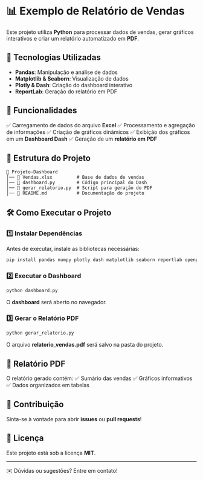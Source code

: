 # 📊 Exemplo de Relatório de Vendas

Este projeto utiliza **Python** para processar dados de vendas, gerar gráficos interativos e criar um relatório automatizado em **PDF**.

## 🚀 Tecnologias Utilizadas
- **Pandas**: Manipulação e análise de dados
- **Matplotlib & Seaborn**: Visualização de dados
- **Plotly & Dash**: Criação do dashboard interativo
- **ReportLab**: Geração do relatório em PDF

## 📌 Funcionalidades
✅ Carregamento de dados do arquivo **Excel**
✅ Processamento e agregação de informações
✅ Criação de gráficos dinâmicos
✅ Exibição dos gráficos em um **Dashboard Dash**
✅ Geração de um **relatório em PDF**

## 📂 Estrutura do Projeto
```
📁 Projeto-Dashboard
│── 📄 Vendas.xlsx         # Base de dados de vendas
│── 📄 dashboard.py        # Código principal do Dash
│── 📄 gerar_relatorio.py  # Script para geração do PDF
│── 📄 README.md           # Documentação do projeto
```

## 🛠️ Como Executar o Projeto
### 1️⃣ Instalar Dependências
Antes de executar, instale as bibliotecas necessárias:
```bash
pip install pandas numpy plotly dash matplotlib seaborn reportlab openpyxl
```

### 2️⃣ Executar o Dashboard
```bash
python dashboard.py
```
O **dashboard** será aberto no navegador.

### 3️⃣ Gerar o Relatório PDF
```bash
python gerar_relatorio.py
```
O arquivo **relatorio_vendas.pdf** será salvo na pasta do projeto.

## 📄 Relatório PDF
O relatório gerado contém:
✅ Sumário das vendas
✅ Gráficos informativos
✅ Dados organizados em tabelas

## 📢 Contribuição
Sinta-se à vontade para abrir **issues** ou **pull requests**!

## 📜 Licença
Este projeto está sob a licença **MIT**.

---
✉️ Dúvidas ou sugestões? Entre em contato!

